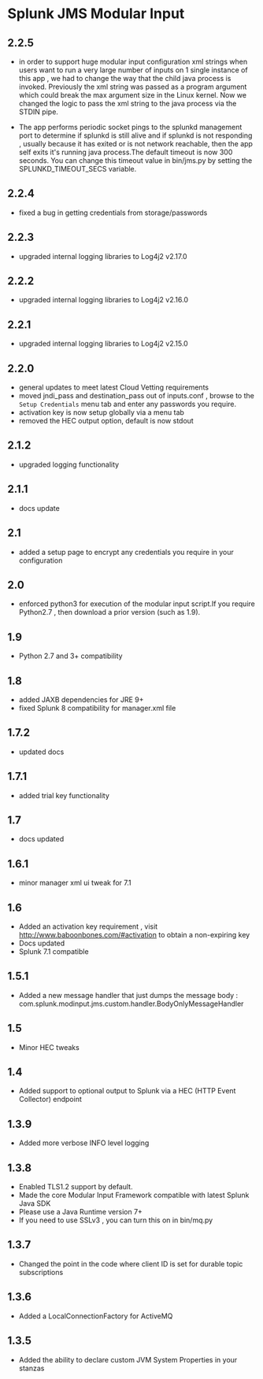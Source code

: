 # Splunk JMS Modular Input

2.2.5
-----
* in order to support huge modular input configuration xml strings when users want to run a very large number of inputs on 1 single instance of this app , we had to change the way that the child java process is invoked. Previously the xml string was passed as a program argument which could break the max argument size in the Linux kernel. Now we changed the logic to pass the xml string to the java process via the STDIN pipe.

* The app performs periodic socket pings to the splunkd management port to determine if splunkd is still alive and if splunkd is not responding , usually because it has exited or is not network reachable, then the app self exits it's running java process.The default timeout is now 300 seconds. You can change this timeout value in bin/jms.py by setting the SPLUNKD_TIMEOUT_SECS variable. 

2.2.4
-----
* fixed a bug in getting credentials from storage/passwords

2.2.3
-----
* upgraded internal logging libraries to Log4j2 v2.17.0

2.2.2
-----
* upgraded internal logging libraries to Log4j2 v2.16.0

2.2.1
-----
* upgraded internal logging libraries to Log4j2 v2.15.0

2.2.0
-----
* general updates to meet latest Cloud Vetting requirements
* moved jndi_pass and destination_pass out of inputs.conf , browse to the `Setup Credentials` menu tab and enter any passwords you require.
* activation key is now setup globally via a menu tab
* removed the HEC output option, default is now stdout

2.1.2
-----
* upgraded logging functionality

2.1.1
-----
* docs update

2.1
-----
* added a setup page to encrypt any credentials you require in your configuration

2.0
-----
* enforced python3 for execution of the modular input script.If you require Python2.7 , then download a prior version (such as 1.9).

1.9
----
* Python 2.7 and 3+ compatibility

1.8
----
* added JAXB dependencies for JRE 9+
* fixed Splunk 8 compatibility for manager.xml file

1.7.2
-----
* updated docs

1.7.1
-----
* added trial key functionality

1.7
-----
* docs updated

1.6.1
-----
* minor manager xml ui tweak for 7.1

1.6
-----
* Added an activation key requirement , visit http://www.baboonbones.com/#activation  to obtain a non-expiring key
* Docs updated
* Splunk 7.1 compatible

1.5.1
-----
* Added a new message handler that just dumps the message body :   
com.splunk.modinput.jms.custom.handler.BodyOnlyMessageHandler

1.5
---
* Minor HEC tweaks

1.4
---
* Added support to optional output to Splunk via a HEC (HTTP Event Collector) endpoint

1.3.9
-----
* Added more verbose INFO level logging

1.3.8
-----
* Enabled TLS1.2 support by default.
* Made the  core Modular Input Framework compatible with latest Splunk Java SDK
* Please use a Java Runtime version 7+
* If you need to use SSLv3 , you can turn this on in bin/mq.py  

1.3.7
-----
* Changed the point in the code where client ID is set for durable topic subscriptions

1.3.6
-----
* Added a LocalConnectionFactory for ActiveMQ

1.3.5
-----
* Added the ability to declare custom JVM System Properties in your stanzas
